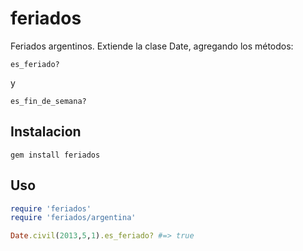 feriados
========

Feriados argentinos. Extiende la clase Date, agregando los métodos:

    es_feriado?

y

    es_fin_de_semana?


Instalacion
-----------

    gem install feriados


Uso
---

``` ruby
require 'feriados'
require 'feriados/argentina'

Date.civil(2013,5,1).es_feriado? #=> true
```
